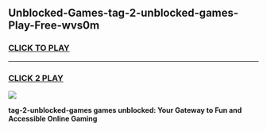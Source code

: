 
## Unblocked-Games-tag-2-unblocked-games-Play-Free-wvs0m
<h3>
<a href="https://premium76.site?title=tag-2-unblocked-games&ref=23A">CLICK TO PLAY</a></h3>
<hr>

<h3>
<a href="https://premium76.site?title=tag-2-unblocked-games&ref=23A">CLICK 2 PLAY</a>
  
</h3>

<a href="https://premium76.site?title=tag-2-unblocked-games&ref=23A"><img src="https://clearcache.store/games.png"></a>


**tag-2-unblocked-games games unblocked: Your Gateway to Fun and Accessible Online Gaming**
